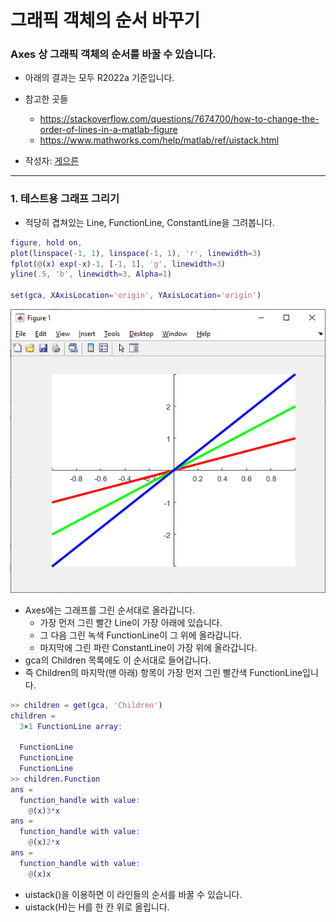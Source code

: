 # 그래픽 객체의 순서 바꾸기

### Axes 상 그래픽 객체의 순서를 바꿀 수 있습니다.
* 아래의 결과는 모두 R2022a 기준입니다.
* 참고한 곳들
  * https://stackoverflow.com/questions/7674700/how-to-change-the-order-of-lines-in-a-matlab-figure
  * https://www.mathworks.com/help/matlab/ref/uistack.html
  
* 작성자: [게으른](https://github.com/keizikang)

---

### 1. 테스트용 그래프 그리기

* 적당히 겹쳐있는 Line, FunctionLine, ConstantLine을 그려봅니다.

```matlab
figure, hold on,
plot(linspace(-1, 1), linspace(-1, 1), 'r', linewidth=3)
fplot(@(x) exp(-x)-1, [-1, 1], 'g', linewidth=3)
yline(.5, 'b', linewidth=3, Alpha=1)

set(gca, XAxisLocation='origin', YAxisLocation='origin')
```

![](./prepared_figure.png)

* Axes에는 그래프를 그린 순서대로 올라갑니다.
  * 가장 먼저 그린 빨간 Line이 가장 아래에 있습니다.
  * 그 다음 그린 녹색 FunctionLine이 그 위에 올라갑니다.
  * 마지막에 그린 파란 ConstantLine이 가장 위에 올라갑니다.
* gca의 Children 목록에도 이 순서대로 들어갑니다.
* 즉 Children의 마지막(맨 아래) 항목이 가장 먼저 그린 빨간색 FunctionLine입니다.

```matlab
>> children = get(gca, 'Children')
children = 
  3×1 FunctionLine array:

  FunctionLine
  FunctionLine
  FunctionLine
>> children.Function
ans =
  function_handle with value:
    @(x)3*x
ans =
  function_handle with value:
    @(x)2*x
ans =
  function_handle with value:
    @(x)x
```

* uistack()을 이용하면 이 라인들의 순서를 바꿀 수 있습니다.
* uistack(H)는 H를 한 칸 위로 올립니다.


